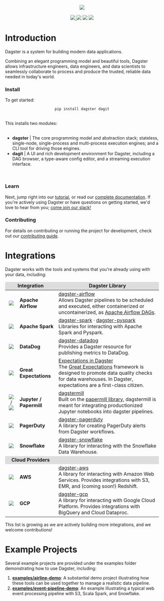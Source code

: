 <p align="center">
<img src="https://user-images.githubusercontent.com/609349/57987382-7e294500-7a35-11e9-9c6a-f73e0f1d3a1c.png" />
<br /><br />
<a href="https://badge.fury.io/py/dagster"><img src="https://badge.fury.io/py/dagster.svg"></>
<a href="https://coveralls.io/github/dagster-io/dagster?branch=master"><img src="https://coveralls.io/repos/github/dagster-io/dagster/badge.svg?branch=master"></a>
<a href="https://buildkite.com/dagster/dagster"><img src="https://badge.buildkite.com/888545beab829e41e5d7303db15525a2bc3b0f0e33a72759ac.svg?branch=master"></a>
<a href="https://dagster.readthedocs.io/en/master/"><img src="https://readthedocs.org/projects/dagster/badge/?version=master"></a>
</p>

# Introduction

Dagster is a system for building modern data applications.

Combining an elegant programming model and beautiful tools, Dagster allows infrastructure engineers, data engineers, and data scientists to seamlessly collaborate to process and produce the trusted, reliable data needed in today's world.

### Install
To get started:
<br />
<p align="center">
<code>pip install dagster dagit</code>
</p>
<br />
This installs two modules:
<br />
<br />

* **dagster** | The core programming model and abstraction stack; stateless, single-node,
  single-process and multi-process execution engines; and a CLI tool for driving those engines.
* **dagit** | A UI and rich development environment for Dagster, including a DAG browser, a type-aware config editor, and a streaming execution interface.
<br/>

### Learn
Next, jump right into our [tutorial](https://dagster.readthedocs.io/en/latest/sections/learn/tutorial/index.html), or read our [complete documentation](https://dagster.readthedocs.io). If you're actively using Dagster or have questions on getting started, we'd love to hear from you; [come join our slack!](https://tinyurl.com/dagsterslack)

### Contributing
For details on contributing or running the project for development, check out our [contributing guide](https://dagster.readthedocs.io/en/latest/sections/community/contributing.html).

# Integrations
Dagster works with the tools and systems that you're already using with your data, including:

<table>
	<thead>
		<tr style="background-color: #ddd" align="center">
			<td colspan=2><b>Integration</b></td>
			<td><b>Dagster Library</b></td>
		</tr>
	</thead>
	<tbody>
		<tr>
			<td align="center" style="border-right: 0px"><img style="vertical-align:middle"  src="https://user-images.githubusercontent.com/609349/57987547-a7e36b80-7a37-11e9-95ae-4c4de2618e87.png"></td>
			<td style="border-left: 0px"> <b>Apache Airflow</b></td>
			<td><a href="https://github.com/dagster-io/dagster/tree/master/python_modules/dagster-airflow" />dagster-airflow</a><br />Allows Dagster pipelines to be scheduled and executed, either containerized or uncontainerized, as <a href="https://github.com/apache/airflow">Apache Airflow DAGs</a>.</td>
		</tr>
		<tr>
			<td align="center" style="border-right: 0px"><img style="vertical-align:middle"  src="https://user-images.githubusercontent.com/609349/57987976-5ccc5700-7a3d-11e9-9fa5-1a51299b1ccb.png"></td>
			<td style="border-left: 0px"> <b>Apache Spark</b></td>
			<td><a href="https://github.com/dagster-io/dagster/tree/master/python_modules/libraries/dagster-spark" />dagster-spark</a> &middot; <a href="https://github.com/dagster-io/dagster/tree/master/python_modules/libraries/dagster-pyspark" />dagster-pyspark</a>
			<br />Libraries for interacting with Apache Spark and Pyspark.
			</td>
		</tr>
		<tr>
			<td align="center" style="border-right: 0px"><img style="vertical-align:middle"  src="https://user-images.githubusercontent.com/609349/57987766-1a097f80-7a3b-11e9-8a47-985bb9bcf458.png"></td>
			<td style="border-left: 0px"> <b>DataDog</b></td>
			<td><a href="https://github.com/dagster-io/dagster/tree/master/python_modules/libraries/dagster-datadog" />dagster-datadog</a>
			<br />Provides a Dagster resource for publishing metrics to DataDog.
			</td>
		</tr>
		<tr>
			<td align="center" style="border-right: 0px"><img style="vertical-align:middle"  src="https://user-images.githubusercontent.com/609349/57987783-48875a80-7a3b-11e9-8ad0-41d16d7af4d2.png"></td>
			<td style="border-left: 0px"> <b>Great Expectations</b></td>
			<td><a href="https://dagster.readthedocs.io/en/latest/sections/learn/tutorial/expectations.html" />Expectations in Dagster</a><br />
			The <a href="https://github.com/great-expectations/great_expectations">Great Expectations</a> framework is designed to promote data quality checks for data warehouses. In Dagster, expectations are a first-class citizen.
			</td>
		</tr>
		<tr>
			<td align="center" style="border-right: 0px"><img style="vertical-align:middle" src="https://user-images.githubusercontent.com/609349/57987809-bf245800-7a3b-11e9-8905-494ed99d0852.png" />
			&nbsp;/&nbsp; <img style="vertical-align:middle" src="https://user-images.githubusercontent.com/609349/57987827-fa268b80-7a3b-11e9-8a18-b675d76c19aa.png">
			</td>
			<td style="border-left: 0px"> <b>Jupyter / Papermill</b></td>
			<td><a href="https://github.com/dagster-io/dagster/tree/master/python_modules/dagstermill" />dagstermill</a><br />Built on the <a href=https://github.com/nteract/papermill">papermill library</a>, dagstermill is meant for integrating productionized Jupyter notebooks into dagster pipelines.</td>
		</tr>
		<tr>
			<td align="center" style="border-right: 0px"><img style="vertical-align:middle"  src="https://user-images.githubusercontent.com/609349/57988016-f431aa00-7a3d-11e9-8cb6-1309d4246b27.png"></td>
			<td style="border-left: 0px"> <b>PagerDuty</b></td>
			<td><a href="https://github.com/dagster-io/dagster/tree/master/python_modules/libraries/dagster-pagerduty" />dagster-pagerduty</a>
			<br />A library for creating PagerDuty alerts from Dagster workflows.
			</td>
		</tr>
		<tr>
			<td align="center" style="border-right: 0px"><img src="https://user-images.githubusercontent.com/609349/57988042-2f33dd80-7a3e-11e9-882c-5776925fd4d2.png"></td>
			<td style="border-left: 0px"> <b>Snowflake</b></td>
			<td><a href="https://github.com/dagster-io/dagster/tree/master/python_modules/libraries/dagster-snowflake" />dagster-snowflake</a>
			<br />A library for interacting with the Snowflake Data Warehouse.
			</td>
		</tr>
		<tr style="background-color: #ddd">
			<td colspan=2 align="center"><b>Cloud Providers</b></td>
			<td><b></b></td>
		</tr>
		<tr>
			<td align="center" style="border-right: 0px"><img style="vertical-align:middle" src="https://user-images.githubusercontent.com/609349/57987557-c2b5e000-7a37-11e9-9310-c274481a4682.png"> </td>
			<td style="border-left: 0px"><b>AWS</b></td>
			<td><a href="https://github.com/dagster-io/dagster/tree/master/python_modules/libraries/dagster-aws" />dagster-aws</a>
			<br />A library for interacting with Amazon Web Services. Provides integrations with S3, EMR, and (coming soon!) Redshift.
			</td>
		</tr>
		<tr>
			<td align="center" style="border-right: 0px"><img style="vertical-align:middle" src="https://user-images.githubusercontent.com/609349/57987566-f98bf600-7a37-11e9-81fa-b8ca1ea6cc1e.png"> </td>
			<td style="border-left: 0px"><b>GCP</b></td>
			<td><a href="https://github.com/dagster-io/dagster/tree/master/python_modules/libraries/dagster-gcp" />dagster-gcp</a>
			<br />A library for interacting with Google Cloud Platform. Provides integrations with BigQuery and Cloud Dataproc.
			</td>
		</tr>
	</tbody>
</table>


This list is growing as we are actively building more integrations, and we welcome contributions!


# Example Projects
Several example projects are provided under the examples folder demonstrating how to use Dagster, including:

1. [**examples/airline-demo**](https://github.com/dagster-io/dagster/tree/master/examples/airline-demo): A substantial demo project illustrating how these tools can be used together to manage a realistic data pipeline.
2. [**examples/event-pipeline-demo**](https://github.com/dagster-io/dagster/tree/master/examples/event-pipeline-demo): An example illustrating a typical web event processing pipeline with S3, Scala Spark, and Snowflake.
